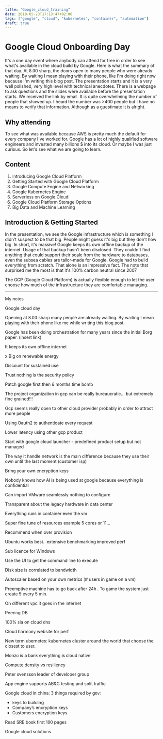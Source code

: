 ```yaml
---
title: "Google_cloud_training"
date: 2018-05-23T17:10:47+02:00
tags: ["google", "cloud", "kubernetes", "container", "automation"]
draft: true
---
```

# Google Cloud Onboarding Day

It's a one day event where anybody can attend for free in order to see what's available in the cloud build by Google.
Here is what the summary of that day.
At 8.00 sharp, the doors open to many people who were already waiting.
By waiting I mean playing with their phone, like I'm doing right now because I'm writing this blog post.
The presentation starts and it is a very well polished, very high level with technical anecdotes.
There is a webpage to ask questions and the slides were available before the presentation starts.
We received the link by email.
It is quite overwhelming the number of people that showed up.
I heard the number was >400 people but I have no means to verify that information.
Although as a guestimate it is alright.

## Why attending

To see what was available because AWS is pretty much the default for every company I've worked for.
Google has a lot of highly qualified software engineers and invested many billions $ into its cloud.
Or maybe I was just curious. So let's see what we are going to learn.

## Content

1. Introducing Google Cloud Platform
1. Getting Started with Google Cloud Platform
1. Google Compute Engine and Networking
1. Google Kubernetes Engine
1. Serverless on Google Cloud
1. Google Cloud Platform Storage Options
1. Big Data and Machine Learning

## Introduction & Getting Started

In the presentation, we see the Google infrastructure which is something I didn't suspect to be that big.
People might guess it's big but they don't how big. In short, it's massive!
Google keeps its own offline backup of the internet. Usage of that backup hasn't been disclosed.
They couldn't find anything that could support their scale from the hardware to databases, even the subsea cables are tailor-made for Google.
Google had to build everything from scratch.
That alone is an impressive fact.
The note that surprised me the most is that it's 100% carbon neutral since 2007

The GCP (Google Cloud Platform) is actually flexible enough to let the user choose how much of the infrastructure they are comfortable managing.


---

My notes

Google cloud day

Opening at 8.00 sharp many people are already waiting. By waiting I mean playing with their phone like me while writing this blog post.

Google has been doing orchestration for many years since the initial Borg paper. (insert link)

It keeps its own offline internet

x Big on renewable energy

Discount for sustained use

Trust nothing is the security policy

Patch google first then 6 months time bomb


The project organization in gcp can be really bureaucratic... but extremely fine grained!!!

Gcp seems really open to other cloud provider probably in order to attract more people

Using Oauth2 to authenticate every request

Lower latency using other gcp product

Start with google cloud launcher - predefined product setup but not managed

The way it handle network is the main difference because they use their own until the last moment (customer isp)

Bring your own encryption keys

Nobody knows how AI is being used at google because everything is confidential

Can import VMware seamlessly nothing to configure

Transparent about the legacy hardware in data center

Everything runs in container even the vm

Super fine tune of resources example 5 cores or 11...

Recommend when over provision

Ubuntu works best.. extensive benchmarking improved perf

Sub licence for Windows

Use the UI to get the command line to execute

Disk size is correlated to bandwidth

Autoscaler based on your own metrics (# users in game on a vm)

Preemptive machine has to go back after 24h . To game the system just create 5 every 5 min.

On different vpc it goes in the internet

Peering DB

100% sla on cloud dns

Cloud harmony website for perf

New term ubernetes: kubernetes cluster around the world that choose the closest to user.

Monzo is a bank everything is cloud native

Compute density vs resiliency

Peter svensson leader of developer group

App engine supports AB&C testing and split traffic

Google cloud in china:
3 things required by gov:
* keys to building
* Company’s encryption keys
* Customers encryption keys

Read SRE book first 100 pages


Google cloud solutions

